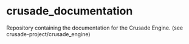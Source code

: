 # crusade_documentation
Repository containing the documentation for the Crusade Engine. (see crusade-project/crusade_engine)
